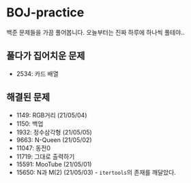 # BOJ-practice
백준 문제들을 가끔 풀어봅니다. 오늘부터는 진짜 하루에 하나씩 풀테야..

## 풀다가 집어치운 문제
* 2534: 카드 배열

## 해결된 문제
* 1149: RGB거리 (21/05/04)
* 1150: 백업
* 1932: 정수삼각형 (21/05/05)
* 9663:  N-Queen (21/05/02)
* 11047: 동전0
* 11719: 그대로 출력하기
* 15591: MooTube (21/05/01)
* 15650: N과 M(2) (21/05/03) - ```itertools```의 존재를 깨달았다.

